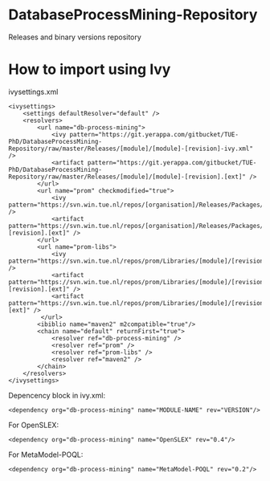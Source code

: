 DatabaseProcessMining-Repository
===============

Releases and binary versions repository


# How to import using Ivy

ivysettings.xml

	<ivysettings>
	    <settings defaultResolver="default" />   
	    <resolvers>
	    	<url name="db-process-mining">
	            <ivy pattern="https://git.yerappa.com/gitbucket/TUE-PhD/DatabaseProcessMining-Repository/raw/master/Releases/[module]/[module]-[revision]-ivy.xml" />
	            <artifact pattern="https://git.yerappa.com/gitbucket/TUE-PhD/DatabaseProcessMining-Repository/raw/master/Releases/[module]/[module]-[revision].[ext]" />
	        </url>
	        <url name="prom" checkmodified="true">
	            <ivy pattern="https://svn.win.tue.nl/repos/[organisation]/Releases/Packages/[module]/[revision]/ivy.xml" />
	            <artifact pattern="https://svn.win.tue.nl/repos/[organisation]/Releases/Packages/[module]/[revision]/[artifact]-[revision].[ext]" />
	        </url>
	        <url name="prom-libs">
	            <ivy pattern="https://svn.win.tue.nl/repos/prom/Libraries/[module]/[revision]/ivy.xml" />
	            <artifact pattern="https://svn.win.tue.nl/repos/prom/Libraries/[module]/[revision]/[artifact]-[revision].[ext]" />
	            <artifact pattern="https://svn.win.tue.nl/repos/prom/Libraries/[module]/[revision]/[artifact]_[revision].[ext]" />
	         </url>
	        <ibiblio name="maven2" m2compatible="true"/>
	        <chain name="default" returnFirst="true">  
	        	<resolver ref="db-process-mining" />
	            <resolver ref="prom" />  
	            <resolver ref="prom-libs" />  
	            <resolver ref="maven2" />  
	        </chain>  
	    </resolvers>
	</ivysettings>

Depencency block in ivy.xml:

	<dependency org="db-process-mining" name="MODULE-NAME" rev="VERSION"/>

For OpenSLEX:

	<dependency org="db-process-mining" name="OpenSLEX" rev="0.4"/>

For MetaModel-POQL:

	<dependency org="db-process-mining" name="MetaModel-POQL" rev="0.2"/>
